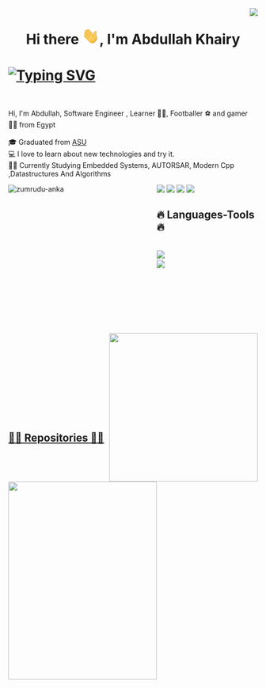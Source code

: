 <img align="right" src="https://visitor-badge.laobi.icu/badge?page_id=abdallahkhairy.abdallahkhairy">

<div align="center">
<h1 align="center">Hi there <img width="35" src="https://github.com/1999AZZAR/1999AZZAR/blob/main/resources/img/waving.gif">, I'm Abdullah Khairy</h1>
</div>



<h1 align="left">
    <a href="https://git.io/typing-svg"><img src="https://readme-typing-svg.herokuapp.com?font=Merriweather&weight=800&size=60&duration=1000&pause=500&multiline=true&repeat=false&random=false&width=4000&height=300&lines=As+a+dedicated+software+engineer.+;I+thrive+on+creating+impactful+technologies,+that+blend+innovation+with+quality.;+My+passion+lies+in+pushing+the+boundaries+of+what's+possible%2C+and+I+eagerly+embrace+the+latest+advancements+in+technology+;to+contribute+to+the+progress+of+our+world." alt="Typing SVG" /></a>
  </a>
</h1>

<div align="left"> 
    <br>
    <p align="left">
      Hi, I'm Abdullah, Software Engineer </>,  Learner 👨‍💻, Footballer ⚽ and  gamer 🦸‍♂️ from Egypt
      <br>
      <br>
      🎓 Graduated from <a href="https://www.daiict.ac.in/"> ASU </a>
      <br>
      💻 I love to learn about new technologies and try it.
      <br>
      🧑‍💼 Currently Studying Embedded Systems, AUTORSAR, Modern Cpp ,Datastructures And Algorithms
    </p>
</div> 


<div align=left>
    <a href="https://github.com/denvercoder1/github-readme-streak-stats" title="Go to Source">
      <img align="left" width=300 height = 300 src="https://github-readme-streak-stats.herokuapp.com/?user=abdallahkhairy&theme=neon&border_color=eeeee4&hide_border=false" alt="zumrudu-anka" />
    </a>
    <a href="https://github.com/anuraghazra/github-readme-stats" title="Go to Source">
      <img align="right" width=300 height = 300 src="https://github-readme-stats.vercel.app/api?username=abdallahkhairy&show_icons=true&theme=neon&border_color=eeeee4&hide_border=false" />
    </a>
  </div>

<div align="left"> 
    <a href = "mailto:abdullahkhairy98@gmail.com"><img src="https://img.shields.io/badge/-Gmail-%23333?style=for-the-badge&logo=gmail&logoColor=white" target="_blank"></a>
    <a href="https://www.linkedin.com/in/abdullahkhairy98/" target="_blank"><img src="https://img.shields.io/badge/-LinkedIn-%230077B5?style=for-the-badge&logo=linkedin&logoColor=white" target="_blank"></a> 
    <a href="https://discordapp.com/users/441035344784261131" target="_blank"><img src="https://img.shields.io/badge/Discord-7289DA?style=for-the-badge&logo=discord&logoColor=white" target="_blank"></a> 
    <a href="https://www.youtube.com/@abdullahkhairy98" target="_blank"><img src="https://img.shields.io/badge/YouTube-FF0000?style=for-the-badge&logo=youtube&logoColor=white" target="_blank"></a>
</div>

<div align="left"> 
<h2 align="left">🔥 Languages-Tools 🔥</h2>
        <br>
    <img src="https://skillicons.dev/icons?i=c,cpp,python,discord,cmake,bash,qt" /><br>
    <img src="https://skillicons.dev/icons?i=visualstudio,github,githubactions,linux,vscode" /><br>
    <br>
    <a href="https://github.com/anuraghazra/github-readme-stats">
      <img width=300  height = 400 align="left" src="https://github-readme-stats.vercel.app/api/top-langs/?username=abdallahkhairy&hide=c%23,powershell,Mathematica,SWIG,Ruby,Objective-C,Objective-C%2b%2b&title_color=61dafb&text_color=ffffff&icon_color=61dafb&bg_color=000000&langs_count=8&layout=pie&border_color=eeeee4&hide_border=false" />
    </a>
      </div>
<!--
<div align="left">
  <h2>🐍 Snake eating my contribution 🐍</h2>
  <br>
  <img alt="snake eating my contribution" src="https://github.com/abdallahkhairy/abdallahkhairy/blob/output/github-contribution-grid-snake.svg">
  <br>
  <br>
  <br>
</div>
  <hr>
-->
<br><br><br><br><br><br><br><br><br><br><br><br><br><br><br><br>
<h2 align="left">
  <a href="https://github.com/abdallahkhairy?tab=repositories" title="Show Repositories">👨‍💻 Repositories 👨‍💻</a>
</h2>

